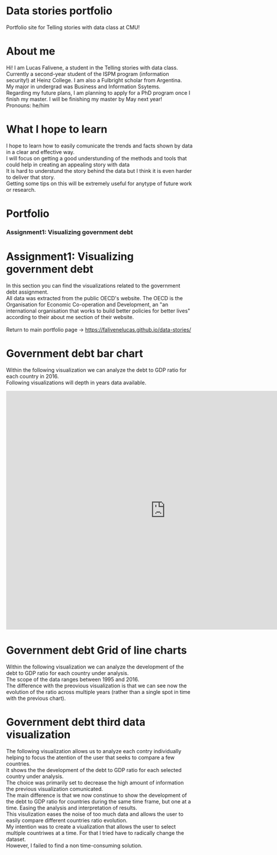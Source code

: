 # Data stories portfolio
Portfolio site for Telling stories with data class at CMU!

# About me
Hi! I am Lucas Falivene, a student in the Telling stories with data class.<br>
Currently a second-year student of the ISPM program (information security!) at Heinz College. I am also a Fulbright scholar from Argentina. <br>
My major in undergrad was Business and Information Ssytems.<br>
Regarding my future plans, I am planning to apply for a PhD program once I finish my master. I will be finishing my master by May next year! <br>
Pronouns: he/him 

# What I hope to learn
I hope to learn how to easily comunicate the trends and facts shown by data in a clear and effective way.<br>
I will focus on getting a good understunding of the methods and tools that could help in creating an appealing story with data <br>
It is hard to understund the story behind the data but I think it is even harder to deliver that story.<br>
Getting some tips on this will be extremely useful for anytype of future work or research.


# Portfolio

### Assignment1: Visualizing government debt 

# Assignment1: Visualizing government debt

In this section you can find the visualizations related to the government debt assignment.</br>
All data was extracted from the public OECD's website. The OECD is the Organisation for Economic Co-operation and Development, an "an international organisation that works to build better policies for better lives" according to their about me section of their website.
</br> </br>
Return to main portfolio page -> https://falivenelucas.github.io/data-stories/

# Government debt bar chart 

Within the following visualization we can analyze the debt to GDP ratio for each country in 2016. </br>
Following visualizations will depth in years data available.

<iframe src="https://data.oecd.org/chart/65uO" width="860" height="645" style="border: 0" mozallowfullscreen="true" webkitallowfullscreen="true" allowfullscreen="true">OECD Chart: General government debt, Total, % of GDP, Annual, 2016</iframe> 

# Government debt Grid of line charts

Within the following visualization we can analyze the development of the debt to GDP ratio for each country under analysis. </br>
The scope of the data ranges between 1995 and 2016.</br>
The difference with the preovious visualization is that we can see now the evolution of the ratio across multiple years (rather than a single spot in time with the previous chart).

<div class="flourish-embed flourish-chart" data-src="visualisation/3730847" data-url="https://flo.uri.sh/visualisation/3730847/embed" aria-label=""><script src="https://public.flourish.studio/resources/embed.js"></script></div>

# Government debt third data visualization

The following visualization  allows us to analyze each contry individually helping to focus the atention of the user that seeks to compare a few countries. </br>
It shows the the development of the debt to GDP ratio for each selected country under analysis. </br>
The choice was primarily set to decrease the high amount of information the previous visualization comunicated.</br>
The main difference is that we now constinue to show the  development of the debt to GDP ratio for countries during the same time frame, but one at a time. Easing the analysis and interpretation of results. </br>
This visulization eases the noise of too much data and allows the user to easily compare different countries ratio evolution.</br>
My intention was to create a viualization that allows the user to select multiple countriwes at a time. For that I tried have to radically change the dataset. </br>
However, I failed to find a non time-consuming solution.</br>

<div class="flourish-embed flourish-chart" data-src="visualisation/3739337" data-url="https://flo.uri.sh/visualisation/3739337/embed" aria-label=""><script src="https://public.flourish.studio/resources/embed.js"></script></div>
